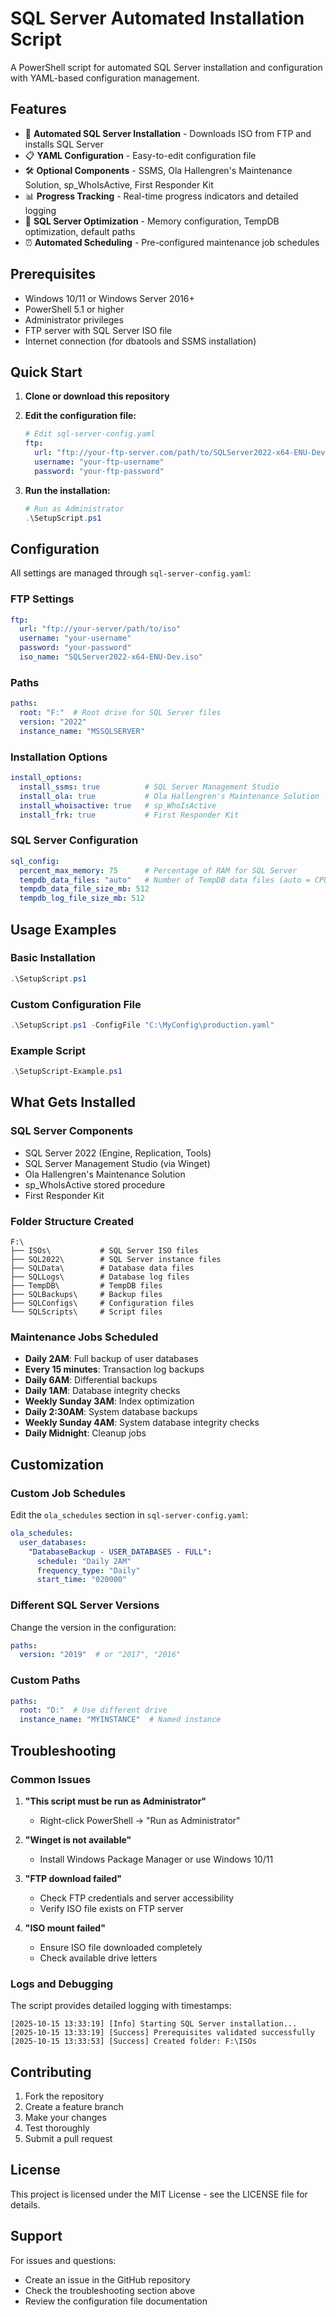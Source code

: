 # SQL Server Automated Installation Script

A PowerShell script for automated SQL Server installation and configuration with YAML-based configuration management.

## Features

- 🚀 **Automated SQL Server Installation** - Downloads ISO from FTP and installs SQL Server
- 📋 **YAML Configuration** - Easy-to-edit configuration file
- 🛠️ **Optional Components** - SSMS, Ola Hallengren's Maintenance Solution, sp_WhoIsActive, First Responder Kit
- 📊 **Progress Tracking** - Real-time progress indicators and detailed logging
- 🔧 **SQL Server Optimization** - Memory configuration, TempDB optimization, default paths
- ⏰ **Automated Scheduling** - Pre-configured maintenance job schedules

## Prerequisites

- Windows 10/11 or Windows Server 2016+
- PowerShell 5.1 or higher
- Administrator privileges
- FTP server with SQL Server ISO file
- Internet connection (for dbatools and SSMS installation)

## Quick Start

1. **Clone or download this repository**
2. **Edit the configuration file:**
   ```yaml
   # Edit sql-server-config.yaml
   ftp:
     url: "ftp://your-ftp-server.com/path/to/SQLServer2022-x64-ENU-Dev.iso"
     username: "your-ftp-username"
     password: "your-ftp-password"
   ```

3. **Run the installation:**
   ```powershell
   # Run as Administrator
   .\SetupScript.ps1
   ```

## Configuration

All settings are managed through `sql-server-config.yaml`:

### FTP Settings
```yaml
ftp:
  url: "ftp://your-server/path/to/iso"
  username: "your-username"
  password: "your-password"
  iso_name: "SQLServer2022-x64-ENU-Dev.iso"
```

### Paths
```yaml
paths:
  root: "F:"  # Root drive for SQL Server files
  version: "2022"
  instance_name: "MSSQLSERVER"
```

### Installation Options
```yaml
install_options:
  install_ssms: true          # SQL Server Management Studio
  install_ola: true           # Ola Hallengren's Maintenance Solution
  install_whoisactive: true   # sp_WhoIsActive
  install_frk: true           # First Responder Kit
```

### SQL Server Configuration
```yaml
sql_config:
  percent_max_memory: 75      # Percentage of RAM for SQL Server
  tempdb_data_files: "auto"   # Number of TempDB data files (auto = CPU count)
  tempdb_data_file_size_mb: 512
  tempdb_log_file_size_mb: 512
```

## Usage Examples

### Basic Installation
```powershell
.\SetupScript.ps1
```

### Custom Configuration File
```powershell
.\SetupScript.ps1 -ConfigFile "C:\MyConfig\production.yaml"
```

### Example Script
```powershell
.\SetupScript-Example.ps1
```

## What Gets Installed

### SQL Server Components
- SQL Server 2022 (Engine, Replication, Tools)
- SQL Server Management Studio (via Winget)
- Ola Hallengren's Maintenance Solution
- sp_WhoIsActive stored procedure
- First Responder Kit

### Folder Structure Created
```
F:\
├── ISOs\           # SQL Server ISO files
├── SQL2022\        # SQL Server instance files
├── SQLData\        # Database data files
├── SQLLogs\        # Database log files
├── TempDB\         # TempDB files
├── SQLBackups\     # Backup files
├── SQLConfigs\     # Configuration files
└── SQLScripts\     # Script files
```

### Maintenance Jobs Scheduled
- **Daily 2AM**: Full backup of user databases
- **Every 15 minutes**: Transaction log backups
- **Daily 6AM**: Differential backups
- **Daily 1AM**: Database integrity checks
- **Weekly Sunday 3AM**: Index optimization
- **Daily 2:30AM**: System database backups
- **Weekly Sunday 4AM**: System database integrity checks
- **Daily Midnight**: Cleanup jobs

## Customization

### Custom Job Schedules
Edit the `ola_schedules` section in `sql-server-config.yaml`:

```yaml
ola_schedules:
  user_databases:
    "DatabaseBackup - USER_DATABASES - FULL":
      schedule: "Daily 2AM"
      frequency_type: "Daily"
      start_time: "020000"
```

### Different SQL Server Versions
Change the version in the configuration:

```yaml
paths:
  version: "2019"  # or "2017", "2016"
```

### Custom Paths
```yaml
paths:
  root: "D:"  # Use different drive
  instance_name: "MYINSTANCE"  # Named instance
```

## Troubleshooting

### Common Issues

1. **"This script must be run as Administrator"**
   - Right-click PowerShell → "Run as Administrator"

2. **"Winget is not available"**
   - Install Windows Package Manager or use Windows 10/11

3. **"FTP download failed"**
   - Check FTP credentials and server accessibility
   - Verify ISO file exists on FTP server

4. **"ISO mount failed"**
   - Ensure ISO file downloaded completely
   - Check available drive letters

### Logs and Debugging

The script provides detailed logging with timestamps:
```
[2025-10-15 13:33:19] [Info] Starting SQL Server installation...
[2025-10-15 13:33:19] [Success] Prerequisites validated successfully
[2025-10-15 13:33:53] [Success] Created folder: F:\ISOs
```

## Contributing

1. Fork the repository
2. Create a feature branch
3. Make your changes
4. Test thoroughly
5. Submit a pull request

## License

This project is licensed under the MIT License - see the LICENSE file for details.

## Support

For issues and questions:
- Create an issue in the GitHub repository
- Check the troubleshooting section above
- Review the configuration file documentation
